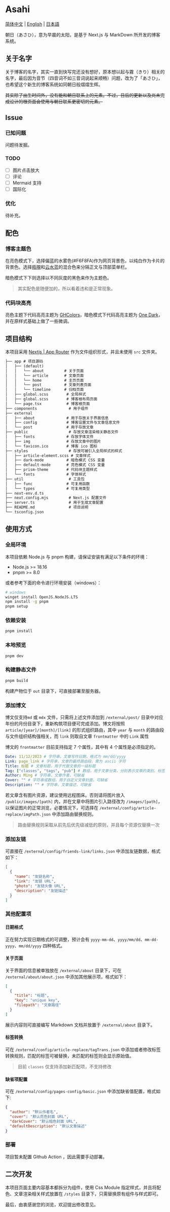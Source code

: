 # Asahi

[简体中文](./README.md) | [English](./README_en.md) | [日本語](./README_jp.md)

朝日（あさひ），意为早晨的太阳，是基于 Next.js 与 MarkDown 所开发的博客系统。

## 关于名字

关于博客的名字，其实一直到快写完还没有想好，原本想以起与霧（きり）相关的名字，最后因为音节（四音词不如三音词说起来顺畅）问题，改为了「あさひ」，也希望这个新生的博客系统如同朝日般熠熠生辉。

~~其实除了出生时间外，没有能和朝日联系上的元素。不过，日后的更新以及尚未完成设计的根页面会使用与朝日联系更密切的元素。~~

## Issue

### 已知问题

问题待发掘。

### TODO

- [ ] 图片点击放大
- [ ] 评论
- [ ] Mermaid 支持
- [ ] 国际化

### 优化

待补充。

## 配色

### 博客主题色

在亮色模式下，选择偏蓝的水雾色(#F6F8FA)作为网页背景色，以纯白作为卡片的背景色。选择[瓶覗](https://color-term.com/color/kamenozoki-a5dee4/)和[云水蓝](https://color-term.com/color/yunshuilan-baccd9/)的混合色来分隔正文与顶部菜单栏。

暗色模式下下则选择以不同灰度的黑色来作为主题色。

> 其实配色是随便加的，所以看着违和是正常现象。

### 代码块高亮

亮色主题下代码高亮主题为 [GHColors](./)，暗色模式下代码高亮主题为 [One Dark](https://github.com/atom/atom/tree/master/packages/one-dark-syntax)，并在原样式基础上做了一些微调。

## 项目结构

本项目采用 [Nextjs | App Router](https://nextjs.org/docs/app) 作为文件组织形式，并且未使用 `src` 文件夹。

```txt
├── app # 项目源码
│   ├── (default)
│   │   └── about         # 关于页面
│   │   └── article       # 文章页面
│   │   └── home          # 主页页面
│   │   └── post          # 文章列表页面
│   │   └── timeline      # 归档页面
│   ├── global.scss        # 全局样式
│   ├── global.scss        # 博客根布局页面
│   └── page.tsx           # 博客根页面
├── components              # 用于组件
├── external
│   ├── about              # 用于存放关于界面信息
│   ├── config             # 博客设置文件与文章信息文件
│   └── post               # 用于存放文章
├── public                  # 存放文章渲染相关静态文件
│   ├── fonts              # 存放字体文件
│   ├── img                # 存放文章中的图片
│   └── favicon.ico        # 博客 ico 图标
├── styles                  # 存放可被引入全局样式的样式
│   ├── article-element.scss # 文章样式
│   ├── dark-mode          # 暗色模式 CSS 变量
│   ├── default-mode       # 亮色模式 CSS 变量
│   ├── prism-theme        # 代码块主题样式
│   └── fonts              # 字体样式
├── util                    # 工具包
│   ├── func               # 可复用函数
│   └── types              # 可复用类型
├── next-env.d.ts
├── next.config.mjs         # Next.js 配置文件
├── server.ts               # 用于生成文章配置
├── README.md               # 项目说明
└── tsconfig.json

```

## 使用方式

### 全局环境

本项目依赖 Node.js 与 pnpm 构建，请保证安装有满足以下条件的环境：

- Node.js >= 18.16
- pnpm >= 8.0

或者参考下面的命令进行环境安装（windows）：

```bash
# windows
winget install OpenJS.NodeJS.LTS
npm install -g pnpm
pnpm setup
```

### 依赖安装

```bash
pnpm install
```

### 本地预览

```bash
pnpm dev
```

### 构建静态文件

```bash
pnpm build
```

构建产物位于 `out` 目录下，可直接部署至服务器。

### 添加博文

博文仅支持`md` 或 `mdx` 文件，只需将上述文件添加到 `/external/post/` 目录中对应年份的月份目录下，重新构筑项目便可完成添加。博文将按照 `article/[year]/[month]/[link]` 的形式组织路由，其中 `year` 与 `month` 的路由段与文件组织结构强相关，而 `link` 则取自文章 `frontmatter` 中的 `Link` 属性

博文的 `frontmatter` 目前支持指定 7 个属性，其中有 4 个属性是必须指定的。

```yml
Date: 11/12/2023 # 字符串，文章写作日期，格式为 mm/dd/yyyy
Link: page_link # 字符串，文章的最终路由段，需为 ascii 字符
Title: 标题 # 文章标题，用于代替文章的一级标题
Tag: ["classes", "tags", "pub"] # 数组，用于文章分类，分别表示文章的类别、标签与阅读权限
Author: Ming # 字符串，文章作者，可缺省
Cover: "" # 字符串或数组，用于自定义文章封面，可缺省
Description: "" # 字符串，文章描述，可缺省
```

若文章含有图片资源，建议使用远程图床。否则请将图片放入 `/public/images/[path]` 内，并在文章中将图片引入路径改为 `/images/[path]`，以保证图片的正常浏览，必要情况下，可选择在 `/external/config/article-replace/imgPath.json` 中添加路由替换规则。

> 路由替换规则采取从前先后优先级减低的原则，并且每个资源仅替换一次

### 添加友链

可直接在 `/external/config/friends-link/links.json` 中添加友链数据，格式如下：

```json
[
  {
    "name": "友链名称",
    "link": "友链 URL",
    "photo": "友链头像 URL",
    "description": "友链描述"
  }
]
```

### 其他配置项

#### 日期格式

正在努力实现日期格式的可调整，预计会有 `yyyy-mm-dd`、`yyyy/mm/dd`、`mm-dd-yyyy`、`mm/dd/yyyy` 四种格式。

#### 关于页面

关于界面的信息被单独放在 `/external/about` 目录下，可在 `/external/about/about.json` 中添加其他展示项，格式如下：

```json
[
  {
    "title": "标题",
    "key": "unique key",
    "filepath": "文章路径"
  }
]
```

展示内容则可直接编写 Markdown 文档并放置于 `/external/about` 目录下。

#### 标签转换

可在 `/external/config/article-replace/tagTrans.json` 中添加或者修改标签转换规则，匹配的标签可被替换，未匹配的标签则会显示原始值。

> 目前 `classes` 仅支持添加新匹配项，不支持修改

#### 缺省项配置

可在 `/external/config/pages-config/basic.json` 中添加缺省值配置，格式如下:

```json
{
  "author": "默认作者名",
  "cover": "默认亮色封面 URL",
  "darkCover": "默认暗色封面 URL",
  "defaultDescription": "默认文章描述"
}
```

### 部署

项目暂未配置 Github Action ，因此需要手动部署。

## 二次开发

本项目页面主要内容基本都拆分为组件，使用 Css Module 指定样式，并且将配色、文章渲染相关样式放置在 `/styles` 目录下，只需替换原有组件与样式即可。

最后，由衷感谢您的浏览，欢迎提出修改意见。